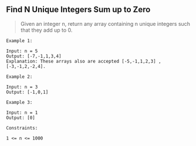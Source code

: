## Find N Unique Integers Sum up to Zero
> Given an integer n, return any array containing n unique integers such that they add up to 0.

 
```
Example 1:

Input: n = 5
Output: [-7,-1,1,3,4]
Explanation: These arrays also are accepted [-5,-1,1,2,3] , [-3,-1,2,-2,4].
```
```
Example 2:

Input: n = 3
Output: [-1,0,1]
```
```
Example 3:

Input: n = 1
Output: [0]
```
```
Constraints:

1 <= n <= 1000
```
